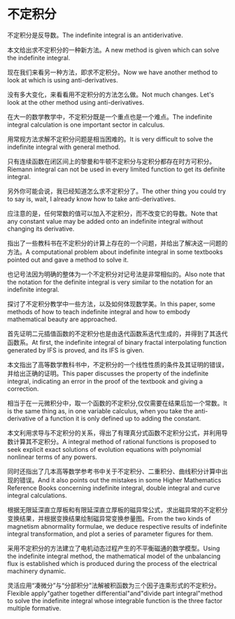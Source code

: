 # 不定积分

<p><span class="chinese">不定积分是反导数。</span><span class="english">The indefinite integral is an antiderivative.</span></p>

<p><span class="chinese">本文给出求不定积分的一种新方法。</span><span class="english">A new method is given which can solve the indefinite integral.</span></p>

<p><span class="chinese">现在我们来看另一种方法，即求不定积分。</span><span class="english">Now we have another method to look at which is using anti-derivatives.</span></p>

<p><span class="chinese">没有多大变化，来看看用不定积分的方法怎么做。</span><span class="english">Not much changes. Let's look at the other method using anti-derivatives.</span></p>

<p><span class="chinese">在大一的数学教学中，不定积分既是一个重点也是一个难点。</span><span class="english">The indefinite integral calculation is one important sector in calculus.</span></p>

<p><span class="chinese">用常规方法求解不定积分问题是相当困难的。</span><span class="english">It is very difficult to solve the indefinite integral with general method.</span></p>

<p><span class="chinese">只有连续函数在闭区间上的黎曼和牛顿不定积分与定积分都存在时方可积分。</span><span class="english">Riemann integral can not be used in every limited function to get its definite integral.</span></p>

<p><span class="chinese">另外你可能会说，我已经知道怎么求不定积分了。</span><span class="english">The other thing you could try to say is, wait, I already know how to take anti-derivatives.</span></p>

<p><span class="chinese">应注意的是，任何常数的值可以加入不定积分，而不改变它的导数。</span><span class="english">Note that any constant value may be added onto an indefinite integral without changing its derivative.</span></p>

<p><span class="chinese">指出了一些教科书在不定积分的计算上存在的一个问题，并给出了解决这一问题的方法。</span><span class="english">A computational problem about indefinite integral in some textbooks pointed out and gave a method to solve it.</span></p>

<p><span class="chinese">也记号法因为明确的整体为一个不定积分对记号法是非常相似的。</span><span class="english">Also note that the notation for the definite integral is very similar to the notation for an indefinite integral.</span></p>

<p><span class="chinese">探讨了不定积分教学中一些方法，以及如何体现数学美。</span><span class="english">In this paper, some methods of how to teach indefinite integral and how to embody mathematical beauty are approached.</span></p>

<p><span class="chinese">首先证明二元插值函数的不定积分也是由迭代函数系迭代生成的，并得到了其迭代函数系。</span><span class="english">At first, the indefinite integral of binary fractal interpolating function generated by IFS is proved, and its IFS is given.</span></p>

<p><span class="chinese">本文指出了高等数学教科书中，不定积分的一个线性性质的条件及其证明的错误，并给出正确的证明。</span><span class="english">This paper discusses the property of the indefinite integral, indicating an error in the proof of the textbook and giving a correction.</span></p>

<p><span class="chinese">相当于在一元微积分中，取一个函数的不定积分,仅仅需要在结果后加一个常数。</span><span class="english">It is the same thing as, in one variable calculus, when you take the anti-derivative of a function it is only defined up to adding the constant.</span></p>

<p><span class="chinese">本文利用求导与不定积分的关系，得出了有理真分式函数不定积分公式，并利用导数计算其不定积分。</span><span class="english">A integral method of rational functions is proposed to seek explicit exact solutions of evolution equations with polynomial nonlinear terms of any powers.</span></p>

<p><span class="chinese">同时还指出了几本高等数学参考书中关于不定积分、二重积分、曲线积分计算中出现的错误。</span><span class="english">And it also points out the mistakes in some Higher Mathematics Reference Books concerning indefinite integral, double integral and curve integral calculations.</span></p>

<p><span class="chinese">根据无限延深直立厚板和有限延深直立厚板的磁异常公式，求出磁异常的不定积分变换结果，并根据变换结果绘制磁异常变换参量图。</span><span class="english">From the two kinds of magnetism abnormality formulae, we deduce respective results of indefinite integral transformation, and plot a series of parameter figures for them.</span></p>

<p><span class="chinese">采用不定积分的方法建立了电机动态过程产生的不平衡磁通的数学模型。</span><span class="english">Using the indefinite integral method, the mathematical model of the unbalancing flux is established which is produced during the process of the electrical machinery dynamic.</span></p>

<p><span class="chinese">灵活应用“凑微分”与“分部积分”法解被积函数为三个因子连乘形式的不定积分。</span><span class="english">Flexible apply"gather together differential"and"divide part integral"method to solve the indefinite integral whose integrable function is the three factor multiple formative.</span></p>

